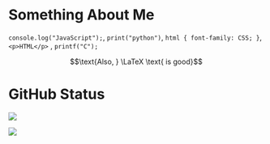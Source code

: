 # Something About Me



 `console.log("JavaScript");`, `print("python")`, `html { font-family: CSS; }`, `<p>HTML</p>` , `printf("C");`

$$\text{Also, } \LaTeX \text{ is good}$$

# GitHub Status

   ![](https://github-readme-stats.vercel.app/api?username=Skyhigh173&layout=compact&show_icons=true&count_private=true)
   
   ![](https://github-readme-stats.vercel.app/api/top-langs/?username=Skyhigh173&layout=compact&show_icons=true&count_private=true)
